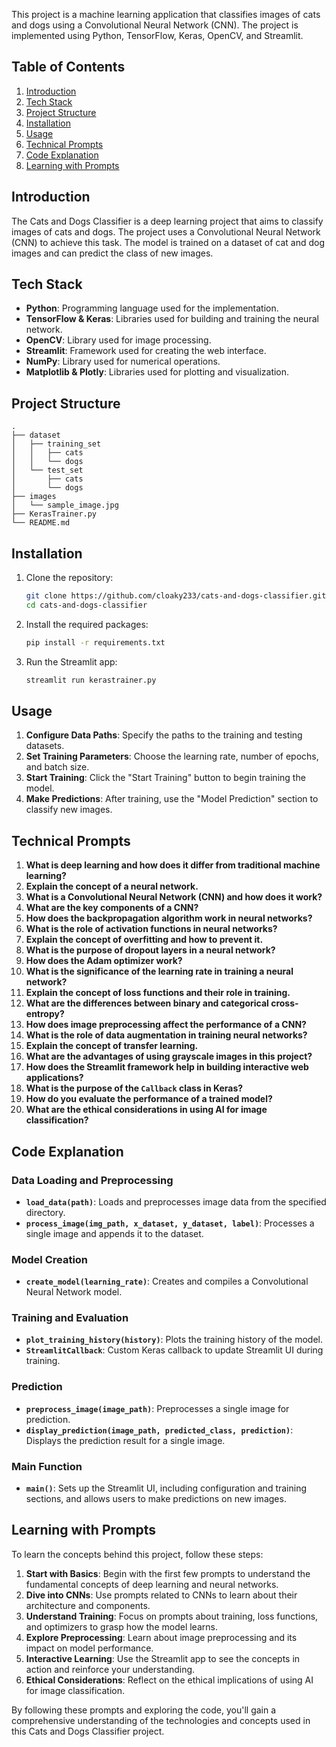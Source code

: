 This project is a machine learning application that classifies images of cats and dogs using a Convolutional Neural Network (CNN). The project is implemented using Python, TensorFlow, Keras, OpenCV, and Streamlit.

## Table of Contents
1. [Introduction](#introduction)
2. [Tech Stack](#tech-stack)
3. [Project Structure](#project-structure)
4. [Installation](#installation)
5. [Usage](#usage)
6. [Technical Prompts](#technical-prompts)
7. [Code Explanation](#code-explanation)
8. [Learning with Prompts](#learning-with-prompts)

## Introduction

The Cats and Dogs Classifier is a deep learning project that aims to classify images of cats and dogs. The project uses a Convolutional Neural Network (CNN) to achieve this task. The model is trained on a dataset of cat and dog images and can predict the class of new images.

## Tech Stack

- **Python**: Programming language used for the implementation.
- **TensorFlow & Keras**: Libraries used for building and training the neural network.
- **OpenCV**: Library used for image processing.
- **Streamlit**: Framework used for creating the web interface.
- **NumPy**: Library used for numerical operations.
- **Matplotlib & Plotly**: Libraries used for plotting and visualization.

## Project Structure

```
.
├── dataset
│   ├── training_set
│   │   ├── cats
│   │   └── dogs
│   └── test_set
│       ├── cats
│       └── dogs
├── images
│   └── sample_image.jpg
├── KerasTrainer.py
└── README.md
```

## Installation

1. Clone the repository:
   ```bash
   git clone https://github.com/cloaky233/cats-and-dogs-classifier.git
   cd cats-and-dogs-classifier
   ```

2. Install the required packages:
   ```bash
   pip install -r requirements.txt
   ```

3. Run the Streamlit app:
   ```bash
   streamlit run kerastrainer.py
   ```

## Usage

1. **Configure Data Paths**: Specify the paths to the training and testing datasets.
2. **Set Training Parameters**: Choose the learning rate, number of epochs, and batch size.
3. **Start Training**: Click the "Start Training" button to begin training the model.
4. **Make Predictions**: After training, use the "Model Prediction" section to classify new images.

## Technical Prompts

1. **What is deep learning and how does it differ from traditional machine learning?**
2. **Explain the concept of a neural network.**
3. **What is a Convolutional Neural Network (CNN) and how does it work?**
4. **What are the key components of a CNN?**
5. **How does the backpropagation algorithm work in neural networks?**
6. **What is the role of activation functions in neural networks?**
7. **Explain the concept of overfitting and how to prevent it.**
8. **What is the purpose of dropout layers in a neural network?**
9. **How does the Adam optimizer work?**
10. **What is the significance of the learning rate in training a neural network?**
11. **Explain the concept of loss functions and their role in training.**
12. **What are the differences between binary and categorical cross-entropy?**
13. **How does image preprocessing affect the performance of a CNN?**
14. **What is the role of data augmentation in training neural networks?**
15. **Explain the concept of transfer learning.**
16. **What are the advantages of using grayscale images in this project?**
17. **How does the Streamlit framework help in building interactive web applications?**
18. **What is the purpose of the `Callback` class in Keras?**
19. **How do you evaluate the performance of a trained model?**
20. **What are the ethical considerations in using AI for image classification?**

## Code Explanation

### Data Loading and Preprocessing

- **`load_data(path)`**: Loads and preprocesses image data from the specified directory.
- **`process_image(img_path, x_dataset, y_dataset, label)`**: Processes a single image and appends it to the dataset.

### Model Creation

- **`create_model(learning_rate)`**: Creates and compiles a Convolutional Neural Network model.

### Training and Evaluation

- **`plot_training_history(history)`**: Plots the training history of the model.
- **`StreamlitCallback`**: Custom Keras callback to update Streamlit UI during training.

### Prediction

- **`preprocess_image(image_path)`**: Preprocesses a single image for prediction.
- **`display_prediction(image_path, predicted_class, prediction)`**: Displays the prediction result for a single image.

### Main Function

- **`main()`**: Sets up the Streamlit UI, including configuration and training sections, and allows users to make predictions on new images.

## Learning with Prompts

To learn the concepts behind this project, follow these steps:

1. **Start with Basics**: Begin with the first few prompts to understand the fundamental concepts of deep learning and neural networks.
2. **Dive into CNNs**: Use prompts related to CNNs to learn about their architecture and components.
3. **Understand Training**: Focus on prompts about training, loss functions, and optimizers to grasp how the model learns.
4. **Explore Preprocessing**: Learn about image preprocessing and its impact on model performance.
5. **Interactive Learning**: Use the Streamlit app to see the concepts in action and reinforce your understanding.
6. **Ethical Considerations**: Reflect on the ethical implications of using AI for image classification.

By following these prompts and exploring the code, you'll gain a comprehensive understanding of the technologies and concepts used in this Cats and Dogs Classifier project.
